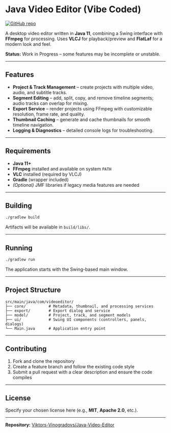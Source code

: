 # Java Video Editor (Vibe Coded)

[![GitHub repo](https://img.shields.io/badge/repo-Java--Video--Editor-blue)](https://github.com/Viktors-Vinogradovs/Java-Video-Editor)

A desktop video editor written in **Java 11**, combining a Swing interface with **FFmpeg** for processing.
Uses **VLCJ** for playback/preview and **FlatLaf** for a modern look and feel.

 **Status:** Work in Progress – some features may be incomplete or unstable.

---

##  Features

* **Project & Track Management** – create projects with multiple video, audio, and subtitle tracks.
* **Segment Editing** – add, split, copy, and remove timeline segments; audio tracks can overlap for mixing.
* **Export Service** – render projects using FFmpeg with customizable resolution, frame rate, and quality.
* **Thumbnail Caching** – generate and cache thumbnails for smooth timeline navigation.
* **Logging & Diagnostics** – detailed console logs for troubleshooting.

---

##  Requirements

* **Java 11+**
* **FFmpeg** installed and available on system `PATH`
* **VLC** installed (required by VLCJ)
* **Gradle** (wrapper included)
* *(Optional)* JMF libraries if legacy media features are needed

---

##  Building

```bash
./gradlew build
```

Artifacts will be available in `build/libs/`.

---

##  Running

```bash
./gradlew run
```

The application starts with the Swing-based main window.

---

##  Project Structure

```
src/main/java/com/videoeditor/
├── core/          # Metadata, thumbnail, and processing services
├── export/        # Export dialog and service
├── model/         # Project, track, and segment models
├── ui/            # Swing UI components (controllers, panels, dialogs)
└── Main.java      # Application entry point
```

---

##  Contributing

1. Fork and clone the repository
2. Create a feature branch and follow the existing code style
3. Submit a pull request with a clear description and ensure the code compiles

---

##  License

Specify your chosen license here (e.g., **MIT**, **Apache 2.0**, etc.).

---

**Repository:** [Viktors-Vinogradovs/Java-Video-Editor](https://github.com/Viktors-Vinogradovs/Java-Video-Editor)
